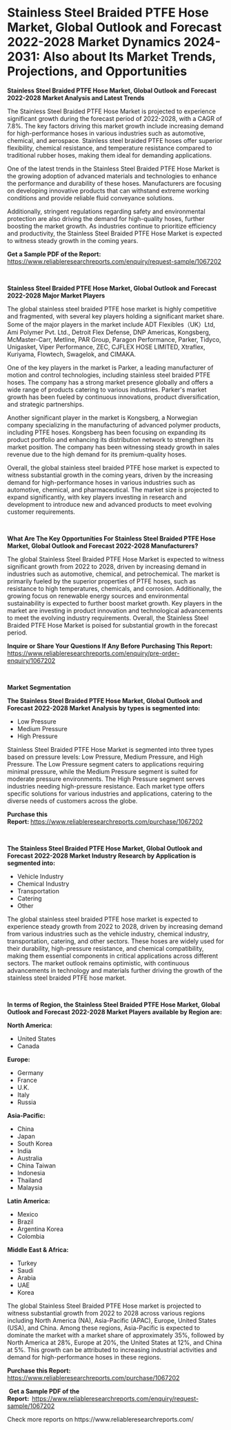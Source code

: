 <p><h1>Stainless Steel Braided PTFE Hose Market, Global Outlook and Forecast 2022-2028 Market Dynamics 2024-2031: Also about Its Market Trends, Projections, and Opportunities</h1></p><p><strong>Stainless Steel Braided PTFE Hose Market, Global Outlook and Forecast 2022-2028 Market Analysis and Latest Trends</strong></p>
<p><p>The Stainless Steel Braided PTFE Hose Market is projected to experience significant growth during the forecast period of 2022-2028, with a CAGR of 7.8%. The key factors driving this market growth include increasing demand for high-performance hoses in various industries such as automotive, chemical, and aerospace. Stainless steel braided PTFE hoses offer superior flexibility, chemical resistance, and temperature resistance compared to traditional rubber hoses, making them ideal for demanding applications.</p><p>One of the latest trends in the Stainless Steel Braided PTFE Hose Market is the growing adoption of advanced materials and technologies to enhance the performance and durability of these hoses. Manufacturers are focusing on developing innovative products that can withstand extreme working conditions and provide reliable fluid conveyance solutions.</p><p>Additionally, stringent regulations regarding safety and environmental protection are also driving the demand for high-quality hoses, further boosting the market growth. As industries continue to prioritize efficiency and productivity, the Stainless Steel Braided PTFE Hose Market is expected to witness steady growth in the coming years.</p></p>
<p><strong>Get a Sample PDF of the Report:&nbsp;</strong> <a href="https://www.reliableresearchreports.com/enquiry/request-sample/1067202">https://www.reliableresearchreports.com/enquiry/request-sample/1067202</a></p>
<p>&nbsp;</p>
<p><strong>Stainless Steel Braided PTFE Hose Market, Global Outlook and Forecast 2022-2028 Major Market Players</strong></p>
<p><p>The global stainless steel braided PTFE hose market is highly competitive and fragmented, with several key players holding a significant market share. Some of the major players in the market include ADT Flexibles（UK）Ltd, Ami Polymer Pvt. Ltd., Detroit Flex Defense, DNP Americas, Kongsberg, McMaster-Carr, Metline, PAR Group, Paragon Performance, Parker, Tidyco, Unigasket, Viper Performance, ZEC, CJFLEX HOSE LIMITED, Xtraflex, Kuriyama, Flowtech, Swagelok, and CIMAKA.</p><p>One of the key players in the market is Parker, a leading manufacturer of motion and control technologies, including stainless steel braided PTFE hoses. The company has a strong market presence globally and offers a wide range of products catering to various industries. Parker's market growth has been fueled by continuous innovations, product diversification, and strategic partnerships.</p><p>Another significant player in the market is Kongsberg, a Norwegian company specializing in the manufacturing of advanced polymer products, including PTFE hoses. Kongsberg has been focusing on expanding its product portfolio and enhancing its distribution network to strengthen its market position. The company has been witnessing steady growth in sales revenue due to the high demand for its premium-quality hoses.</p><p>Overall, the global stainless steel braided PTFE hose market is expected to witness substantial growth in the coming years, driven by the increasing demand for high-performance hoses in various industries such as automotive, chemical, and pharmaceutical. The market size is projected to expand significantly, with key players investing in research and development to introduce new and advanced products to meet evolving customer requirements.</p></p>
<p>&nbsp;</p>
<p><strong>What Are The Key Opportunities For Stainless Steel Braided PTFE Hose Market, Global Outlook and Forecast 2022-2028 Manufacturers?</strong></p>
<p><p>The global Stainless Steel Braided PTFE Hose Market is expected to witness significant growth from 2022 to 2028, driven by increasing demand in industries such as automotive, chemical, and petrochemical. The market is primarily fueled by the superior properties of PTFE hoses, such as resistance to high temperatures, chemicals, and corrosion. Additionally, the growing focus on renewable energy sources and environmental sustainability is expected to further boost market growth. Key players in the market are investing in product innovation and technological advancements to meet the evolving industry requirements. Overall, the Stainless Steel Braided PTFE Hose Market is poised for substantial growth in the forecast period.</p></p>
<p><strong>Inquire or Share Your Questions If Any Before Purchasing This Report:</strong> <a href="https://www.reliableresearchreports.com/enquiry/pre-order-enquiry/1067202">https://www.reliableresearchreports.com/enquiry/pre-order-enquiry/1067202</a></p>
<p>&nbsp;</p>
<p><strong>Market Segmentation</strong></p>
<p><strong>The Stainless Steel Braided PTFE Hose Market, Global Outlook and Forecast 2022-2028 Market Analysis by types is segmented into:</strong></p>
<p><ul><li>Low Pressure</li><li>Medium Pressure</li><li>High Pressure</li></ul></p>
<p><p>Stainless Steel Braided PTFE Hose Market is segmented into three types based on pressure levels: Low Pressure, Medium Pressure, and High Pressure. The Low Pressure segment caters to applications requiring minimal pressure, while the Medium Pressure segment is suited for moderate pressure environments. The High Pressure segment serves industries needing high-pressure resistance. Each market type offers specific solutions for various industries and applications, catering to the diverse needs of customers across the globe.</p></p>
<p><strong>Purchase this Report:&nbsp;</strong><a href="https://www.reliableresearchreports.com/purchase/1067202">https://www.reliableresearchreports.com/purchase/1067202</a></p>
<p>&nbsp;</p>
<p><strong>The Stainless Steel Braided PTFE Hose Market, Global Outlook and Forecast 2022-2028 Market Industry Research by Application is segmented into:</strong></p>
<p><ul><li>Vehicle Industry</li><li>Chemical Industry</li><li>Transportation</li><li>Catering</li><li>Other</li></ul></p>
<p><p>The global stainless steel braided PTFE hose market is expected to experience steady growth from 2022 to 2028, driven by increasing demand from various industries such as the vehicle industry, chemical industry, transportation, catering, and other sectors. These hoses are widely used for their durability, high-pressure resistance, and chemical compatibility, making them essential components in critical applications across different sectors. The market outlook remains optimistic, with continuous advancements in technology and materials further driving the growth of the stainless steel braided PTFE hose market.</p></p>
<p>&nbsp;</p>
<p><strong>In terms of Region, the Stainless Steel Braided PTFE Hose Market, Global Outlook and Forecast 2022-2028 Market Players available by Region are:</strong></p>
<p>
    <p> <strong> North America: </strong>
        <ul>
            <li>United States</li>
            <li>Canada</li>
        </ul>
        </p> 
    <p> <strong> Europe: </strong>
        <ul>
            <li>Germany</li>
            <li>France</li>
            <li>U.K.</li>
            <li>Italy</li>
            <li>Russia</li>
        </ul>
        </p> 
    <p> <strong> Asia-Pacific: </strong>
        <ul>
            <li>China</li>
            <li>Japan</li>
            <li>South Korea</li>
            <li>India</li>
            <li>Australia</li>
            <li>China Taiwan</li>
            <li>Indonesia</li>
            <li>Thailand</li>
            <li>Malaysia</li>
        </ul>
        </p> 
    <p> <strong> Latin America: </strong>
        <ul>
            <li>Mexico</li>
            <li>Brazil</li>
            <li>Argentina Korea</li>
            <li>Colombia</li>
        </ul>
        </p> 
    <p> <strong> Middle East & Africa: </strong>
        <ul>
            <li>Turkey</li>
            <li>Saudi</li>
            <li>Arabia</li>
            <li>UAE</li>
            <li>Korea</li>
        </ul>
    </p>
    </p>
<p><p>The global Stainless Steel Braided PTFE Hose market is projected to witness substantial growth from 2022 to 2028 across various regions including North America (NA), Asia-Pacific (APAC), Europe, United States (USA), and China. Among these regions, Asia-Pacific is expected to dominate the market with a market share of approximately 35%, followed by North America at 28%, Europe at 20%, the United States at 12%, and China at 5%. This growth can be attributed to increasing industrial activities and demand for high-performance hoses in these regions.</p></p>
<p><strong>Purchase this Report: </strong><a href="https://www.reliableresearchreports.com/purchase/1067202">https://www.reliableresearchreports.com/purchase/1067202</a></p>
<p>&nbsp;<strong>Get a Sample PDF of the Report:&nbsp;&nbsp;</strong><a href="https://www.reliableresearchreports.com/enquiry/request-sample/1067202">https://www.reliableresearchreports.com/enquiry/request-sample/1067202</a></p>
<p><strong></strong></p>
<p>Check more reports on https://www.reliableresearchreports.com/</p>